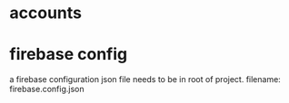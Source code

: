 # accounts

# firebase config 

a firebase configuration json file needs to be in root of project. 
filename: firebase.config.json

